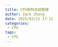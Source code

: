 ```yaml
---
title: CPU架构总结整理
author: Zack Zheng
date: 2025/02/21 17:12
categories:
 - CPU
tags:
 - CPU
---
```


<simple-img src="https://gitee.com/zackzhengxy/picGallery/raw/main/imgs/CPU架构.png"></simple-img>  
